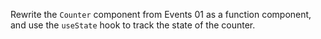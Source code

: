 Rewrite the `Counter` component from Events 01 as a function component, and use the `useState` hook to track the state of the counter.
